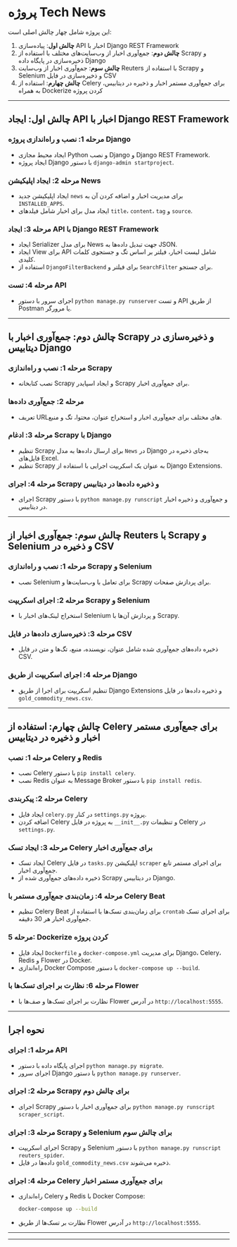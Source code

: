 

# پروژه Tech News

این پروژه شامل چهار چالش اصلی است:

1. **چالش اول**: پیاده‌سازی API اخبار با Django REST Framework
2. **چالش دوم**: جمع‌آوری اخبار از وب‌سایت‌های مختلف با استفاده از Scrapy و ذخیره‌سازی در پایگاه داده Django
3. **چالش سوم**: جمع‌آوری اخبار از وب‌سایت Reuters با استفاده از Scrapy و Selenium و ذخیره‌سازی در فایل CSV
4. **چالش چهارم**: استفاده از Celery برای جمع‌آوری مستمر اخبار و ذخیره در دیتابیس، به همراه Dockerize کردن پروژه

---

## چالش اول: ایجاد API اخبار با Django REST Framework

### مرحله 1: نصب و راه‌اندازی پروژه Django

- ایجاد محیط مجازی Python و نصب Django و Django REST Framework.
- ایجاد پروژه Django با دستور `django-admin startproject`.

### مرحله 2: ایجاد اپلیکیشن News

- ایجاد اپلیکیشن جدید `news` برای مدیریت اخبار و اضافه کردن آن به `INSTALLED_APPS`.
- ایجاد مدل برای اخبار شامل فیلدهای `title`، `content`، `tag` و `source`.

### مرحله 3: ایجاد API با Django REST Framework

- ایجاد Serializer برای مدل News جهت تبدیل داده‌ها به JSON.
- ایجاد View برای API شامل لیست اخبار، فیلتر بر اساس تگ و جستجوی کلمات کلیدی.
- استفاده از `DjangoFilterBackend` برای فیلتر و `SearchFilter` برای جستجو.

### مرحله 4: تست API

- اجرای سرور با دستور `python manage.py runserver` و تست API از طریق Postman یا مرورگر.

---

## چالش دوم: جمع‌آوری اخبار با Scrapy و ذخیره‌سازی در دیتابیس Django

### مرحله 1: نصب و راه‌اندازی Scrapy

- نصب کتابخانه Scrapy و ایجاد اسپایدر Scrapy برای جمع‌آوری اخبار.

### مرحله 2: جمع‌آوری داده‌ها

- تعریف URLهای مختلف برای جمع‌آوری اخبار و استخراج عنوان، محتوا، تگ و منبع.

### مرحله 3: ادغام Scrapy با Django

- تنظیم Scrapy برای ارسال داده‌ها به مدل `News` در Django به‌جای ذخیره در فایل‌های Excel.
- تنظیم Scrapy به عنوان یک اسکریپت اجرایی با استفاده از Django Extensions.

### مرحله 4: اجرای Scrapy و ذخیره داده‌ها در دیتابیس

- اجرای Scrapy با دستور `python manage.py runscript` و جمع‌آوری و ذخیره اخبار در دیتابیس.

---

## چالش سوم: جمع‌آوری اخبار از Reuters با Scrapy و Selenium و ذخیره در CSV

### مرحله 1: نصب و راه‌اندازی Scrapy و Selenium

- نصب Selenium برای تعامل با وب‌سایت‌ها و Scrapy برای پردازش صفحات.

### مرحله 2: اجرای اسکریپت Scrapy و Selenium

- استخراج لینک‌های اخبار با Selenium و پردازش آن‌ها با Scrapy.

### مرحله 3: ذخیره‌سازی داده‌ها در فایل CSV

- ذخیره داده‌های جمع‌آوری شده شامل عنوان، نویسنده، منبع، تگ‌ها و متن در فایل CSV.

### مرحله 4: اجرای اسکریپت از طریق Django

- تنظیم اسکریپت برای اجرا از طریق Django Extensions و ذخیره داده‌ها در فایل `gold_commodity_news.csv`.

---

## چالش چهارم: استفاده از Celery برای جمع‌آوری مستمر اخبار و ذخیره در دیتابیس

### مرحله 1: نصب Celery و Redis

- نصب Celery با دستور `pip install celery`.
- نصب Redis به عنوان Message Broker با دستور `pip install redis`.

### مرحله 2: پیکربندی Celery

- ایجاد فایل `celery.py` در کنار `settings.py` پروژه.
- اضافه کردن Celery به پروژه در فایل `__init__.py` و تنظیمات Celery در `settings.py`.

### مرحله 3: ایجاد تسک Celery برای جمع‌آوری اخبار

- ایجاد تسک Celery در فایل `tasks.py` اپلیکیشن `scraper` برای اجرای مستمر تابع جمع‌آوری اخبار.
- ذخیره داده‌های جمع‌آوری شده از Scrapy در دیتابیس Django.

### مرحله 4: زمان‌بندی جمع‌آوری مستمر با Celery Beat

- تنظیم Celery Beat برای زمان‌بندی تسک‌ها با استفاده از `crontab` برای اجرای تسک جمع‌آوری اخبار هر 30 دقیقه.

### مرحله 5: Dockerize کردن پروژه

- ایجاد فایل `Dockerfile` و `docker-compose.yml` برای مدیریت Django، Celery، Redis و Flower در Docker.
- راه‌اندازی Docker Compose با دستور `docker-compose up --build`.

### مرحله 6: نظارت بر اجرای تسک‌ها با Flower

- نظارت بر اجرای تسک‌ها و صف‌ها با Flower در آدرس `http://localhost:5555`.

---

## نحوه اجرا

### مرحله 1: اجرای API

- اجرای پایگاه داده با دستور `python manage.py migrate`.
- اجرای سرور Django با دستور `python manage.py runserver`.

### مرحله 2: اجرای Scrapy برای چالش دوم

- اجرای Scrapy برای جمع‌آوری اخبار با دستور `python manage.py runscript scraper_script`.

### مرحله 3: اجرای Scrapy و Selenium برای چالش سوم

- اجرای اسکریپت Scrapy و Selenium با دستور `python manage.py runscript reuters_spider`.
- داده‌ها در فایل `gold_commodity_news.csv` ذخیره می‌شوند.

### مرحله 4: اجرای Celery برای جمع‌آوری مستمر اخبار

- راه‌اندازی Celery و Redis با Docker Compose:

  ```bash
  docker-compose up --build
  ```

- نظارت بر تسک‌ها از طریق Flower در آدرس `http://localhost:5555`.

---


---

